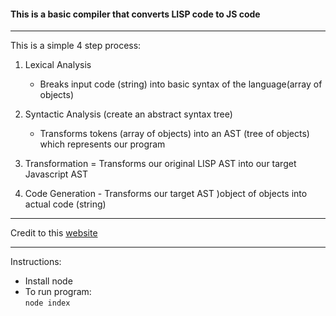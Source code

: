 #### This is a basic compiler that converts LISP code to JS code
---
This is a simple 4 step process:
1. Lexical Analysis
    * Breaks input code (string) into basic syntax of the language(array of objects)
    
3. Syntactic Analysis (create an abstract syntax tree)
    * Transforms tokens (array of objects) into an AST (tree of objects) which represents our program
3. Transformation = Transforms our original LISP AST into our target Javascript AST
4. Code Generation - Transforms our target AST )object of objects into actual code (string)
---

Credit to this [website](https://citw.dev/tutorial/create-your-own-compiler?p=10)

---
Instructions:
* Install node
* To run program:\
   `node index`
